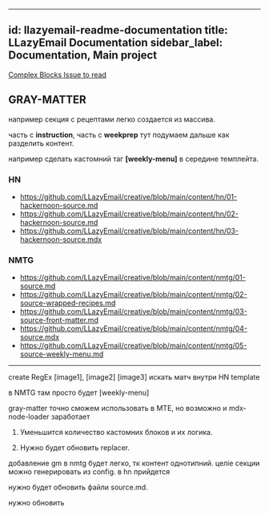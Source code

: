 






---
id: llazyemail-readme-documentation
title: LLazyEmail Documentation
sidebar_label: Documentation, Main project
---

[Complex Blocks Issue to read](https://github.com/LLazyEmail/documentation/blob/main/docs/templates/improvements/gray-matter/complex-blocks-problem.md)


## GRAY-MATTER


например секция с рецептами легко создается из массива.


часть с **instruction**, часть c **weekprep**
тут подумаем дальше как разделить контент.


например сделать кастомний таг **[weekly-menu]** в середине темплейта.


### HN
- https://github.com/LLazyEmail/creative/blob/main/content/hn/01-hackernoon-source.md
- https://github.com/LLazyEmail/creative/blob/main/content/hn/02-hackernoon-source.md
- https://github.com/LLazyEmail/creative/blob/main/content/hn/03-hackernoon-source.mdx

### NMTG
- https://github.com/LLazyEmail/creative/blob/main/content/nmtg/01-source.md
- https://github.com/LLazyEmail/creative/blob/main/content/nmtg/02-source-wrapped-recipes.md
- https://github.com/LLazyEmail/creative/blob/main/content/nmtg/03-source-front-matter.md
- https://github.com/LLazyEmail/creative/blob/main/content/nmtg/04-source.mdx
- https://github.com/LLazyEmail/creative/blob/main/content/nmtg/05-source-weekly-menu.md


----

create RegEx [image1], [image2] [image3] искать матч внутри HN template

в NMTG там просто будет [weekly-menu]



gray-matter точно cможем использовать в МТЕ, но возможно и mdx-node-loader заработает



1. Уменьшится количество кастомних блоков и их логика.

2. Нужно будет обновить replacer. 

добавление gm в nmtg будет легко, тк контент однотипний.
целіе секции можно генерировать из config.
в hn прийдется 



нужно будет обновить файли source.md.

нужно обновить




